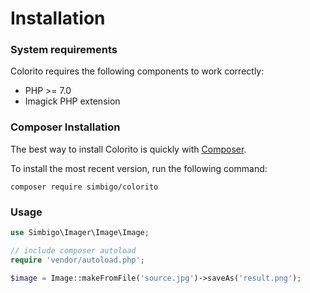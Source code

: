 # Installation

### System requirements

Colorito requires the following components to work correctly: 

 * PHP >= 7.0
 * Imagick PHP extension
 
### Composer Installation

The best way to install Colorito is quickly with [Composer](http://getcomposer.org/). 

To install the most recent version, run the following command:

```
composer require simbigo/colorito
```

### Usage

```php
use Simbigo\Imager\Image\Image;

// include composer autoload
require 'vendor/autoload.php';

$image = Image::makeFromFile('source.jpg')->saveAs('result.png');
```
